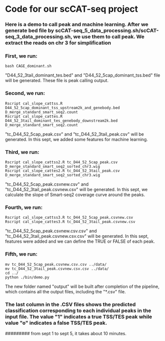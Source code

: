 # Code for our scCAT-seq project



### Here is a demo to call peak and machine learning. After we generate bed file by scCAT-seq_5_data_processing.sh/scCAT-seq_3_data_processing.sh, we use them to call peak. We extract the reads on chr 3 for simplification



### First, we run:

```
bash CAGE_dominant.sh 
```

"D44_52_3tail_dominant_tes.bed" and "D44_52_5cap_dominant_tss.bed" file will be generated. These file is peak calling output.



### Second, we run:

```
Rscript cal_slope_cattss.R D44_52_5cap_dominant_tss_upstream2k_and_genebody.bed D_merge_standard_smart_seq2.count
Rscript cal_slope_cattes.R D44_52_3tail_dominant_tes_genebody_downstream2k.bed D_merge_standard_smart_seq2.count
```

"tc_D44_52_5cap_peak.csv" and "tc_D44_52_3tail_peak.csv" will be generated. In this sept, we added some features for machine learning.



### Third, we run:

```
Rscript cal_slope_cattss2.R tc_D44_52_5cap_peak.csv D_merge_standard_smart_seq2_sorted_chr3.wig
Rscript cal_slope_cattes2.R tc_D44_52_3tail_peak.csv  D_merge_standard_smart_seq2_sorted_chr3.wig
```

"tc_D44_52_5cap_peak.csvnew.csv" and "tc_D44_52_3tail_peak.csvnew.csv" will be generated. In this sept, we calculate the slope of Smart-seq2 coverage curve around the peaks.



### Fourth, we run:

```
Rscript cal_slope_cattss3.R tc_D44_52_5cap_peak.csvnew.csv
Rscript cal_slope_cattes3.R tc_D44_52_3tail_peak.csvnew.csv
```

"tc_D44_52_5cap_peak.csvnew.csv.csv" and "tc_D44_52_3tail_peak.csvnew.csv.csv" will be generated. In this sept, features were added and we can define the TRUE or FALSE of each peak.





### Fifth, we run:

```
mv tc_D44_52_5cap_peak.csvnew.csv.csv ../data/
mv tc_D44_52_3tail_peak.csvnew.csv.csv ../data/
cd ../
python ./bin/demo.py
```

The new folder named "output" will be built after completion of the pipeline, which contains all the output files, including the "\*.csv" file. 
### The last column in the .CSV files shows the predicted classification corresponding to each individual peaks in the input file. The value "1" indicates a true TSS/TES peak while value "o" indicates a false TSS/TES peak.


######### from sept 1 to sept 5, it takes about 10 minutes.







